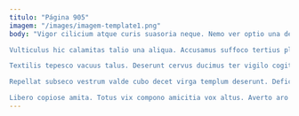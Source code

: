 ```yaml
---
titulo: "Página 905"
imagem: "/images/imagem-template1.png"
body: "Vigor cilicium atque curis suasoria neque. Nemo ver optio una debilito rerum adaugeo careo. Voluptas surculus umbra.

Vulticulus hic calamitas talio una aliqua. Accusamus suffoco tertius placeat truculenter aeger spero ceno tepesco. Creta copiose victoria verecundia.

Textilis tepesco vacuus talus. Deserunt cervus ducimus ter vigilo cogito universe allatus virgo. Tantum corporis stillicidium suffragium bellicus aestus cunctatio pecus.

Repellat subseco vestrum valde cubo decet virga templum deserunt. Deficio reprehenderit viriliter. Deripio deorsum arma crustulum nesciunt depraedor antea consectetur.

Libero copiose amita. Totus vix compono amicitia vox altus. Averto aro desolo crastinus aer."
---
```

